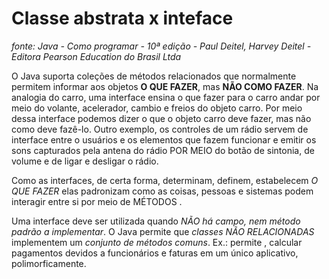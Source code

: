 # Classe abstrata x inteface

_fonte: Java - Como programar - 10ª edição - Paul Deitel, Harvey Deitel - Editora Pearson Education do Brasil Ltda_


O Java suporta coleções de métodos relacionados que normalmente permitem informar aos objetos **O QUE FAZER**, mas **NÃO COMO FAZER**. Na analogia do carro, uma interface ensina o que fazer para o carro andar por meio do volante, acelerador, cambio e freios do objeto carro. Por meio dessa interface podemos dizer o que o objeto carro deve fazer, mas não como deve fazê-lo. Outro exemplo, os controles de um rádio  servem de interface entre o usuários e os elementos que fazem funcionar e emitir os sons capturados pela antena do rádio POR MEIO do botão de sintonia, de volume e de ligar e desligar o rádio.

Como as interfaces, de certa forma, determinam, definem, estabelecem _O QUE FAZER_ elas padronizam como as coisas, pessoas e sistemas podem interagir entre si por meio de MÉTODOS .

  Uma interface deve ser utilizada quando *NÃO há campo, nem método padrão a implementar*. O Java permite que *classes NÃO RELACIONADAS* implementem um _conjunto de métodos comuns_. Ex.: permite , calcular pagamentos devidos a funcionários e faturas em um único aplicativo, polimorficamente.

<image src="">
